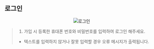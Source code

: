 ## 로그인

<p align = "center">
<img  alt="로그인" src="https://github.com/user-attachments/assets/e4a2f994-e295-415c-9cd0-310dba955dbf" />
<p/>

>1. 가입 시 등록한 휴대폰 번호와 비밀번호를 입력하여 로그인 해주세요.
> * 텍스트를 입력하지 않거나 잘못 입력할 경우 오류 메시지가 출력됩니다.
